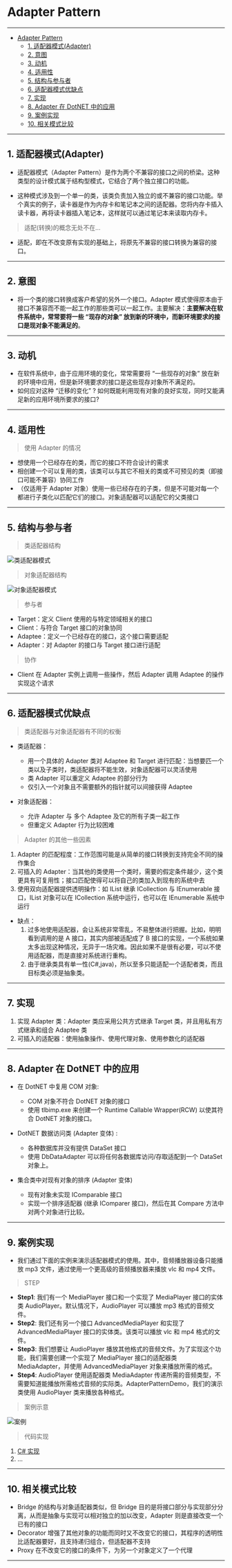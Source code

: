 # Adapter Pattern

---

- [Adapter Pattern](#adapter-pattern)
	- [1. 适配器模式(Adapter)](#1-适配器模式adapter)
	- [2. 意图](#2-意图)
	- [3. 动机](#3-动机)
	- [4. 适用性](#4-适用性)
	- [5. 结构与参与者](#5-结构与参与者)
	- [6. 适配器模式优缺点](#6-适配器模式优缺点)
	- [7. 实现](#7-实现)
	- [8. Adapter 在 DotNET 中的应用](#8-adapter-在-dotnet-中的应用)
	- [9. 案例实现](#9-案例实现)
	- [10. 相关模式比较](#10-相关模式比较)

---
## 1. 适配器模式(Adapter)

- 适配器模式（Adapter Pattern）是作为两个不兼容的接口之间的桥梁。这种类型的设计模式属于结构型模式，它结合了两个独立接口的功能。

- 这种模式涉及到一个单一的类，该类负责加入独立的或不兼容的接口功能。举个真实的例子，读卡器是作为内存卡和笔记本之间的适配器。您将内存卡插入读卡器，再将读卡器插入笔记本，这样就可以通过笔记本来读取内存卡。

> 适配(转换)的概念无处不在...

- 适配，即在不改变原有实现的基础上，将原先不兼容的接口转换为兼容的接口。

---
## 2. 意图

- 将一个类的接口转换成客户希望的另外一个接口。Adapter 模式使得原本由于接口不兼容而不能一起工作的那些类可以一起工作。主要解决：**主要解决在软件系统中，常常要将一些 “现存的对象” 放到新的环境中，而新环境要求的接口是现对象不能满足的**。

---
## 3. 动机

- 在软件系统中，由于应用环境的变化，常常需要将 “一些现存的对象” 放在新的环境中应用，但是新环境要求的接口是这些现存对象所不满足的。
- 如何应对这种 “迁移的变化” ? 如何既能利用现有对象的良好实现，同时又能满足新的应用环境所要求的接口?

---
## 4. 适用性

> 使用 Adapter 的情况

- 想使用一个已经存在的类，而它的接口不符合设计的需求
- 相创建一个可以复用的类，该类可以与其它不相关的类或不可预见的类（即接口可能不兼容）协同工作
- （仅适用于 Adapter 对象）使用一些已经存在的子类，但是不可能对每一个都进行子类化以匹配它们的接口。对象适配器可以适配它的父类接口

---
## 5. 结构与参与者

> 类适配器结构

  ![类适配器模式](img/类适配器模式设计.png)

> 对象适配器结构

  ![对象适配器模式](img/对象适配器模式设计.png)

> 参与者

- Target：定义 Client 使用的与特定领域相关的接口
- Client：与符合 Target 接口的对象协同
- Adaptee：定义一个已经存在的接口，这个接口需要适配
- Adapter：对 Adapter 的接口与 Target 接口进行适配

> 协作

- Client 在 Adapter 实例上调用一些操作，然后 Adapter 调用 Adaptee 的操作实现这个请求
  
---
## 6. 适配器模式优缺点

> 类适配器与对象适配器有不同的权衡

- 类适配器：
  - 用一个具体的 Adapter 类对 Adaptee 和 Target 进行匹配：当想要匹一个类以及子类时，类适配器将不能生效，对象适配器可以灵活使用
  - 类 Adapter 可以重定义 Adaptee 的部分行为
  - 仅引入一个对象且不需要额外的指针就可以间接获得 Adaptee

- 对象适配器：
  - 允许 Adapter 与 多个 Adaptee 及它的所有子类一起工作
  - 但重定义 Adapter 行为比较困难

> Adapter 的其他一些因素

1. Adapter 的匹配程度：工作范围可能是从简单的接口转换到支持完全不同的操作集合
2. 可插入的 Adapter：当其他的类使用一个类时，需要的假定条件越少，这个类更具有可复用性；接口匹配使得可以将自己的类加入到现有的系统中去
3. 使用双向适配器提供透明操作：如 IList 继承 ICollection 与  IEnumerable 接口，IList 对象可以在 ICollection 系统中运行，也可以在 IEnumerable 系统中运行

- 缺点： 
  1. 过多地使用适配器，会让系统非常零乱，不易整体进行把握。比如，明明看到调用的是 A 接口，其实内部被适配成了 B 接口的实现，一个系统如果太多出现这种情况，无异于一场灾难。因此如果不是很有必要，可以不使用适配器，而是直接对系统进行重构。 
  2. 由于继承类具有单一性(C#,java)，所以至多只能适配一个适配者类，而且目标类必须是抽象类。

---
## 7. 实现

1. 实现 Adapter 类：Adapter 类应采用公共方式继承 Target 类，并且用私有方式继承和组合 Adaptee 类
2. 可插入的适配器：使用抽象操作、使用代理对象、使用参数化的适配器

---
## 8. Adapter 在 DotNET 中的应用

- 在 DotNET 中复用 COM 对象:
  - COM 对象不符合 DotNET 对象的接口
  - 使用 tlbimp.exe 来创建一个 Runtime Callable Wrapper(RCW) 以使其符合 DotNET 对象的接口。

- DotNET 数据访问类 (Adapter 变体) :
  - 各种数据库并没有提供 DataSet 接口
  - 使用 DbDataAdapter 可以将任何各数据库访问/存取适配到一个 DataSet 对象上。

- 集合类中对现有对象的排序 (Adapter 变体)
  - 现有对象未实现 IComparable 接口
  - 实现一个排序适配器 (继承 IComparer 接口)，然后在其 Compare 方法中对两个对象进行比较。

---
## 9. 案例实现

- 我们通过下面的实例来演示适配器模式的使用。其中，音频播放器设备只能播放 mp3 文件，通过使用一个更高级的音频播放器来播放 vlc 和 mp4 文件。

> STEP

- **Step1**: 我们有一个 MediaPlayer 接口和一个实现了 MediaPlayer 接口的实体类 AudioPlayer。默认情况下，AudioPlayer 可以播放 mp3 格式的音频文件。
- **Step2**: 我们还有另一个接口 AdvancedMediaPlayer 和实现了 AdvancedMediaPlayer 接口的实体类。该类可以播放 vlc 和 mp4 格式的文件。
- **Step3**: 我们想要让 AudioPlayer 播放其他格式的音频文件。为了实现这个功能，我们需要创建一个实现了 MediaPlayer 接口的适配器类 MediaAdapter，并使用 AdvancedMediaPlayer 对象来播放所需的格式。
- **Step4**: AudioPlayer 使用适配器类 MediaAdapter 传递所需的音频类型，不需要知道能播放所需格式音频的实际类。AdapterPatternDemo，我们的演示类使用 AudioPlayer 类来播放各种格式。

> 案例示意

  ![案例](img/适配器模式案例.png)

> 代码实现

1. [C# 实现](/【设计模式】程序参考/DesignPatterns%20For%20CSharp/Structural%20Patterns/Adapter/Adapter.cs)
2. ...

---
## 10. 相关模式比较

- Bridge 的结构与对象适配器类似，但 Bridge 目的是将接口部分与实现部分分离，从而是抽象与实现可以相对独立的加以改变，Adapter 则是直接改变一个已有的接口
- Decorator 增强了其他对象的功能而同时又不改变它的接口，其程序的透明性比适配器要好，且支持递归组合，但适配器不支持
- Proxy 在不改变它的接口的条件下，为另一个对象定义了一个代理

---